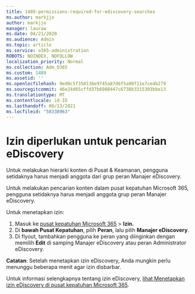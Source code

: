 ```yaml
---
title: 1489-permissions-required-for-ediscovery-searches
ms.author: markjjo
author: markjjo
manager: lauraw
ms.date: 04/21/2020
ms.audience: Admin
ms.topic: article
ms.service: o365-administration
ROBOTS: NOINDEX, NOFOLLOW
localization_priority: Normal
ms.collection: Adm_O365
ms.custom: 1489
ms.assetid: ''
ms.openlocfilehash: 9ed0c5f350138e9745a87d6f5a90f11e7ce4b279
ms.sourcegitcommit: 46e24d65cffd37b6988447c6738b3315303bbe13
ms.translationtype: MT
ms.contentlocale: id-ID
ms.lasthandoff: 08/13/2021
ms.locfileid: "58338963"
---
```

# <a name="permissions-required-for-ediscovery-searches"></a>Izin diperlukan untuk pencarian eDiscovery

Untuk melakukan hierarki konten di Pusat & Keamanan, pengguna setidaknya harus menjadi anggota dari grup peran Manajer eDiscovery.

Untuk melakukan pencarian konten dalam pusat kepatuhan Microsoft 365, pengguna setidaknya harus menjadi anggota grup peran Manajer eDiscovery.  

Untuk menetapkan izin:

1. Masuk ke [pusat kepatuhan Microsoft 365](https://compliance.microsoft.com/)  >  **Izin.**
1. Di **bawah Pusat Kepatuhan**, pilih **Peran**, lalu pilih **Manajer eDiscovery**.
1. Di flyout, tambahkan pengguna ke peran yang diinginkan dengan memilih **Edit** di samping Manajer eDiscovery atau peran Administrator eDiscovery.

**Catatan**: Setelah menetapkan izin eDiscovery, Anda mungkin perlu menunggu beberapa menit agar izin disbarbar.

Untuk informasi selengkapnya tentang izin eDiscovery, [lihat Menetapkan izin eDiscovery di pusat kepatuhan Microsoft 365](https://docs.microsoft.com/microsoft-365/compliance/assign-ediscovery-permissions).
